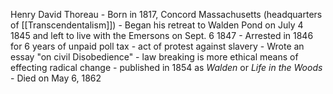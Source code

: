 
Henry David Thoreau
	- Born in 1817, Concord Massachusetts (headquarters of [[Transcendentalism]])
	- Began his retreat to Walden Pond on July 4 1845 and left to live with the Emersons on Sept. 6 1847
	- Arrested in 1846 for 6 years of unpaid poll tax
		- act of protest against slavery
		- Wrote an essay "on civil Disobedience" - law breaking is more ethical means of effecting radical change
	- published in 1854 as _Walden_ or _Life in the Woods_
	- Died on May 6, 1862